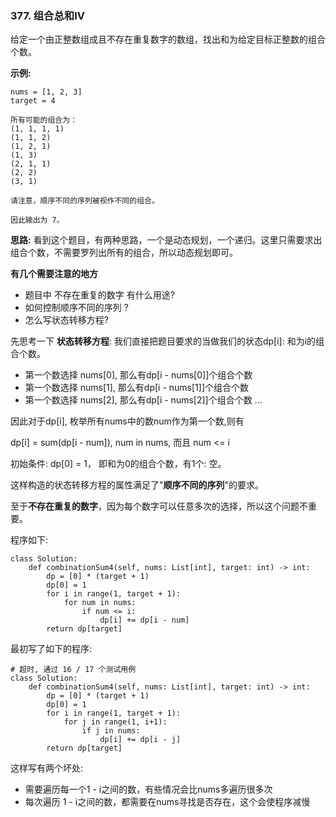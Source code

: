 ### 377. 组合总和IV
给定一个由正整数组成且不存在重复数字的数组，找出和为给定目标正整数的组合个数。

**示例:**

```
nums = [1, 2, 3]
target = 4

所有可能的组合为：
(1, 1, 1, 1)
(1, 1, 2)
(1, 2, 1)
(1, 3)
(2, 1, 1)
(2, 2)
(3, 1)

请注意，顺序不同的序列被视作不同的组合。

因此输出为 7。

```

**思路:** 看到这个题目，有两种思路，一个是动态规划，一个递归。这里只需要求出组合个数，不需要罗列出所有的组合，所以动态规划即可。

**有几个需要注意的地方**
+ 题目中 不存在重复的数字 有什么用途?
+ 如何控制顺序不同的序列 ?
+ 怎么写状态转移方程?

先思考一下 **状态转移方程**:
我们直接把题目要求的当做我们的状态dp[i]: 和为i的组合个数。
+ 第一个数选择 nums[0], 那么有dp[i - nums[0]]个组合个数
+ 第一个数选择 nums[1], 那么有dp[i - nums[1]]个组合个数
+ 第一个数选择 nums[2], 那么有dp[i - nums[2]]个组合个数
...

因此对于dp[i], 枚举所有nums中的数num作为第一个数,则有

dp[i] = sum(dp[i - num]), num in nums, 而且 num <= i

初始条件: dp[0] = 1， 即和为0的组合个数，有1个: 空。

这样构造的状态转移方程的属性满足了"**顺序不同的序列**"的要求。

至于**不存在重复的数字**，因为每个数字可以任意多次的选择，所以这个问题不重要。

程序如下:
```
class Solution:
    def combinationSum4(self, nums: List[int], target: int) -> int:
        dp = [0] * (target + 1)
        dp[0] = 1
        for i in range(1, target + 1):
            for num in nums:
                if num <= i:
                    dp[i] += dp[i - num]
        return dp[target]
```

最初写了如下的程序:

```
# 超时, 通过 16 / 17 个测试用例
class Solution:
    def combinationSum4(self, nums: List[int], target: int) -> int:
        dp = [0] * (target + 1)
        dp[0] = 1
        for i in range(1, target + 1):
            for j in range(1, i+1):
                if j in nums:
                    dp[i] += dp[i - j]
        return dp[target]
```

这样写有两个坏处:
+ 需要遍历每一个1 - i之间的数，有些情况会比nums多遍历很多次
+ 每次遍历 1 - i之间的数，都需要在nums寻找是否存在，这个会使程序减慢

